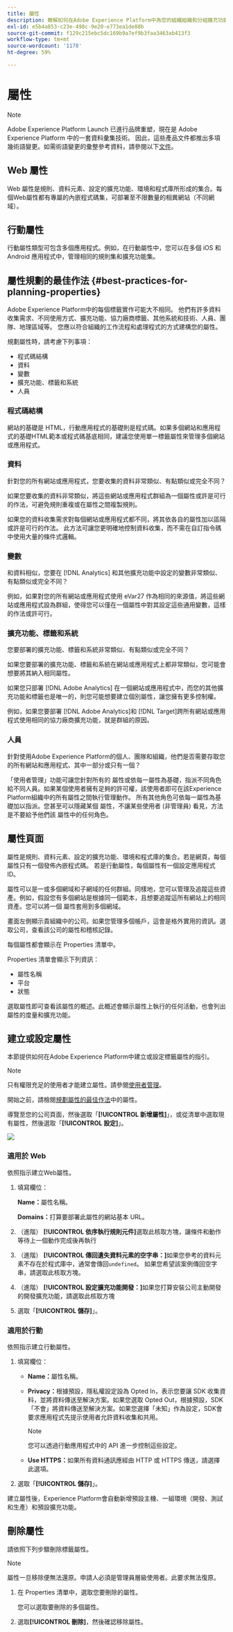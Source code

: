 ```yaml
---
title: 屬性
description: 瞭解如何在Adobe Experience Platform中為您的組織組織和分組擴充功能、環境和程式庫。
exl-id: e5b4a853-c23e-498c-9e20-e773ea1de88b
source-git-commit: f129c215ebc5dc169b9a7ef9b3faa3463ab413f3
workflow-type: tm+mt
source-wordcount: '1178'
ht-degree: 59%

---
```


# 屬性

>[!NOTE]
>
>Adobe Experience Platform Launch 已進行品牌重塑，現在是 Adobe Experience Platform 中的一套資料彙集技術。 因此，這些產品文件都推出多項幾術語變更。如需術語變更的彙整參考資料，請參閱以下[文件](../../term-updates.md)。

## Web 屬性

Web 屬性是規則、資料元素、設定的擴充功能、環境和程式庫所形成的集合。每個Web屬性都有專屬的內嵌程式碼集，可部署至不限數量的相異網站（不同網域）。

## 行動屬性

行動屬性類型可包含多個應用程式。例如，在行動屬性中，您可以在多個 iOS 和 Android 應用程式中，管理相同的規則集和擴充功能集。

## 屬性規劃的最佳作法 {#best-practices-for-planning-properties}

Adobe Experience Platform中的每個標籤實作可能大不相同。 他們有許多資料收集需求、不同使用方式、擴充功能、協力廠商標籤、其他系統和技術、人員、團隊、地理區域等。 您應以符合組織的工作流程和處理程式的方式建構您的屬性。

規劃屬性時，請考慮下列事項：

* 程式碼結構
* 資料
* 變數
* 擴充功能、標籤和系統
* 人員

### 程式碼結構

網站的基礎是 HTML，行動應用程式的基礎則是程式碼。如果多個網站和應用程式的基礎HTML範本或程式碼基底相同，建議您使用單一標籤屬性來管理多個網站或應用程式。

### 資料

針對您的所有網站或應用程式，您要收集的資料非常類似、有點類似或完全不同？

如果您要收集的資料非常類似，將這些網站或應用程式群組為一個屬性或許是可行的作法，可避免規則重複或在屬性之間複製規則。

如果您的資料收集需求對每個網站或應用程式都不同，將其依各自的屬性加以區隔或許是可行的作法。 此方法可讓您更明確地控制資料收集，而不需在自訂指令碼中使用大量的條件式邏輯。

### 變數

和資料相似，您要在 [!DNL Analytics] 和其他擴充功能中設定的變數非常類似、有點類似或完全不同？

例如，如果對您的所有網站或應用程式使用 eVar27 作為相同的來源值，將這些網站或應用程式設為群組，使得您可以僅在一個屬性中對其設定這些通用變數，這樣的作法或許可行。

### 擴充功能、標籤和系統

您要部署的擴充功能、標籤和系統非常類似、有點類似或完全不同？

如果您要部署的擴充功能、標籤和系統在網站或應用程式上都非常類似，您可能會想要將其納入相同屬性。

如果您只部署 [!DNL Adobe Analytics] 在一個網站或應用程式中，而您的其他擴充功能和標籤也是唯一的，則您可能想要建立個別屬性，讓您擁有更多控制權。

例如，如果您要部署 [!DNL Adobe Analytics]和 [!DNL Target]跨所有網站或應用程式使用相同的協力廠商擴充功能，就是群組的原因。

### 人員

針對使用Adobe Experience Platform的個人、團隊和組織，他們是否需要存取您的所有網站和應用程式、其中一部分或只有一個？

「使用者管理」功能可讓您針對所有的 屬性或依每一屬性為基礎，指派不同角色給不同人員。如果某個使用者擁有足夠的許可權，該使用者即可在該Experience Platform組織中的所有屬性之間執行管理動作。 所有其他角色可依每一屬性為基礎加以指派。您甚至可以隱藏某個 屬性，不讓某些使用者 (非管理員) 看見，方法是不要給予他們該 屬性中的任何角色。

## 屬性頁面

屬性是規則、資料元素、設定的擴充功能、環境和程式庫的集合。若是網頁，每個屬性只有一個發佈內嵌程式碼。 若是行動屬性，每個屬性有一個設定應用程式ID。

屬性可以是一或多個網域和子網域的任何群組。同樣地，您可以管理及追蹤這些資產。例如，假設您有多個網站是根據同一個範本，且想要追蹤這所有網站上的相同資產。您可以將一個 屬性套用到多個網域。

畫面左側顯示貴組織中的公司。如果您管理多個帳戶，這會是格外實用的資訊。選取公司，查看該公司的屬性和稽核記錄。

每個屬性都會顯示在 Properties 清單中。

Properties 清單會顯示下列資訊：

* 屬性名稱
* 平台
* 狀態

選取屬性即可查看該屬性的概述。此概述會顯示屬性上執行的任何活動，也會列出屬性的度量和擴充功能。

## 建立或設定屬性

本節提供如何在Adobe Experience Platform中建立或設定標籤屬性的指引。

>[!NOTE]
>
>只有權限充足的使用者才能建立屬性。請參閱[使用者管理](user-permissions.md)。

開始之前，請檢閱[規劃屬性的最佳作法](companies-and-properties.md#best-practices-for-planning-properties)中的屬性。

導覽至您的公司頁面，然後選取「**[!UICONTROL 新增屬性]**」，或從清單中選取現有屬性，然後選取「**[!UICONTROL 設定]**」。

![](../../images/property-settings.png)

### 適用於 Web

依照指示建立Web屬性。

1. 填寫欄位：

   **Name：**&#x200B;屬性名稱。

   **Domains：**&#x200B;打算要部署此屬性的網站基本 URL。

1. （進階） **[!UICONTROL 依序執行規則元件]**&#x200B;選取此核取方塊，讓條件和動作等待上一個動作完成後再執行
1. （進階） **[!UICONTROL 傳回遺失資料元素的空字串：]**&#x200B;如果您參考的資料元素不存在於程式庫中，通常會傳回`undefined`。  如果您希望該案例傳回空字串，請選取此核取方塊。
1. （進階） **[!UICONTROL 設定擴充功能開發：]**&#x200B;如果您打算安裝公司主動開發的開發擴充功能，請選取此核取方塊
1. 選取「**[!UICONTROL 儲存]**」。

### 適用於行動

依照指示建立行動屬性。

1. 填寫欄位：

   * **Name：**&#x200B;屬性名稱。
   * **Privacy：**&#x200B;根據預設，隱私權設定設為 Opted In，表示您要讓 SDK 收集資料，並將資料傳送至解決方案。如果您選取 Opted Out，根據預設，SDK「不會」將資料傳送至解決方案。如果您選擇「未知」作為設定，SDK會要求應用程式先提示使用者允許資料收集和共用。

     >[!NOTE]
     >
     >您可以透過行動應用程式中的 API 進一步控制這些設定。

   * **Use HTTPS：**&#x200B;如果所有資料通訊應經由 HTTP 或 HTTPS 傳送，請選擇此選項。

1. 選取「**[!UICONTROL 儲存]**」。

建立屬性後，Experience Platform會自動新增預設主機、一組環境（開發、測試和生產）和預設擴充功能。

## 刪除屬性

請依照下列步驟刪除標籤屬性。

>[!NOTE]
>
>屬性一旦移除便無法還原。申請人必須是管理員層級使用者。此要求無法復原。

1. 在 Properties 清單中，選取您要刪除的屬性。

   您可以選取要刪除的多個屬性。

1. 選取&#x200B;**[!UICONTROL 刪除]**，然後確認移除屬性。
